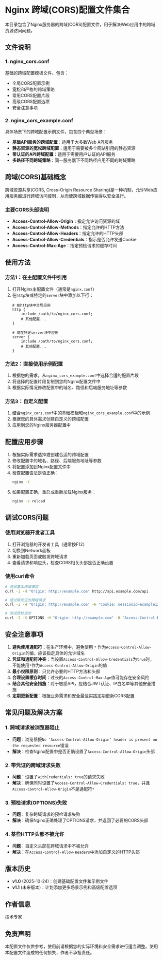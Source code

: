 # Nginx 跨域(CORS)配置文件集合

本目录包含了Nginx服务器的跨域(CORS)配置文件，用于解决Web应用中的跨域资源访问问题。

## 文件说明

### 1. nginx_cors.conf
基础的跨域配置模板文件，包含：
- 全局CORS配置示例
- 宽松和严格的跨域策略
- 常用CORS配置片段
- 高级CORS配置选项
- 安全注意事项

### 2. nginx_cors_example.conf
具体场景下的跨域配置示例文件，包含四个典型场景：
- **基础API服务的跨域配置**：适用于大多数Web API服务
- **静态资源的宽松跨域配置**：适用于需要被多个网站引用的静态资源
- **带认证的API跨域配置**：适用于需要用户认证的API服务
- **多路径不同跨域策略**：同一服务器下不同路径应用不同的跨域策略

## 跨域(CORS)基础概念

跨域资源共享(CORS, Cross-Origin Resource Sharing)是一种机制，允许Web应用服务器进行跨域访问控制，从而使跨域数据传输得以安全进行。

### 主要CORS头部说明

- **Access-Control-Allow-Origin**：指定允许访问资源的域
- **Access-Control-Allow-Methods**：指定允许的HTTP方法
- **Access-Control-Allow-Headers**：指定允许的HTTP头部
- **Access-Control-Allow-Credentials**：指示是否允许发送Cookie
- **Access-Control-Max-Age**：指定预检请求的缓存时间

## 使用方法

### 方法1：在主配置文件中引用

1. 打开Nginx主配置文件（通常是`nginx.conf`）
2. 在`http`块或特定的`server`块中添加以下行：
   ```nginx
   # 在http块中全局应用
   http {
       include /path/to/nginx_cors.conf;
       # 其他配置...
   }
   
   # 或在特定server块中应用
   server {
       include /path/to/nginx_cors.conf;
       # 其他配置...
   }
   ```

### 方法2：直接使用示例配置

1. 根据您的需求，从`nginx_cors_example.conf`中选择合适的配置片段
2. 将选择的配置片段复制到您的Nginx配置文件中
3. 根据实际情况修改配置中的域名、路径和后端服务地址等参数

### 方法3：自定义配置

1. 结合`nginx_cors.conf`中的基础模板和`nginx_cors_example.conf`中的示例
2. 根据您的具体需求创建自定义的跨域配置
3. 应用到您的Nginx服务器配置中

## 配置应用步骤

1. 根据实际需求选择或创建合适的跨域配置
2. 修改配置中的域名、路径、后端服务地址等参数
3. 将配置添加到Nginx配置文件中
4. 检查配置语法是否正确：
   ```bash
   nginx -t
   ```
5. 如果配置正确，重启或重新加载Nginx服务：
   ```bash
   nginx -s reload
   ```

## 调试CORS问题

### 使用浏览器开发者工具
1. 打开浏览器的开发者工具（通常按F12）
2. 切换到Network面板
3. 重新加载页面或触发跨域请求
4. 查看请求和响应头，检查CORS相关头部是否正确设置

### 使用curl命令
```bash
# 测试基本跨域请求
curl -I -H "Origin: http://example.com" http://api.example.com/api

# 测试带凭证的跨域请求
curl -I -H "Origin: http://example.com" -H "Cookie: sessionid=example123" http://api.example.com/api

# 测试预检请求
curl -I -X OPTIONS -H "Origin: http://example.com" -H "Access-Control-Request-Method: POST" http://api.example.com/api
```

## 安全注意事项

1. **避免使用通配符**：在生产环境中，避免使用 `*` 作为`Access-Control-Allow-Origin`的值，应该指定具体的允许域名
2. **凭证和通配符冲突**：当设置`Access-Control-Allow-Credentials`为`true`时，不能使用`*`作为`Access-Control-Allow-Origin`的值
3. **最小权限原则**：只允许必要的HTTP方法和头部
4. **合理设置缓存时间**：过长的`Access-Control-Max-Age`值可能存在安全风险
5. **结合其他安全措施**：对于敏感API，应结合JWT认证、IP白名单等其他安全措施
6. **定期更新配置**：根据业务需求和安全最佳实践定期更新CORS配置

## 常见问题及解决方案

### 1. 跨域请求被浏览器阻止
- **问题**：浏览器报`No 'Access-Control-Allow-Origin' header is present on the requested resource`错误
- **解决**：检查Nginx配置中是否正确设置了`Access-Control-Allow-Origin`头部

### 2. 带凭证的跨域请求失败
- **问题**：设置了`withCredentials: true`的请求失败
- **解决**：确保同时设置了`Access-Control-Allow-Credentials: true`，并且`Access-Control-Allow-Origin`不是通配符`*`

### 3. 预检请求(OPTIONS)失败
- **问题**：复杂跨域请求的预检请求失败
- **解决**：确保Nginx正确处理了OPTIONS请求，并返回了必要的CORS头部

### 4. 某些HTTP头部不被允许
- **问题**：自定义头部在跨域请求中不被允许
- **解决**：在`Access-Control-Allow-Headers`中添加自定义的HTTP头部

## 版本历史

- **v1.0** (2025-10-24)：创建基础配置文件和示例文件
- **v1.1** (未来版本)：计划添加更多场景示例和高级配置选项

## 作者信息

技术专家

## 免责声明

本配置文件仅供参考，使用前请根据您的实际环境和安全需求进行适当调整。使用本配置文件造成的任何损失，作者不承担责任。